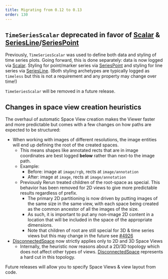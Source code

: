 ```yaml
---
title: Migrating from 0.12 to 0.13
order: 130
---
```


## `TimeSeriesScalar` deprecated in favor of [Scalar](../types/archetypes/scalar.md) & [SeriesLine](../types/archetypes/series_line.md)/[SeriesPoint](../types/archetypes/series_point.md)

Previously, `TimeSeriesScalar` was used to define both
data and styling of time series plots.
Going forward, this is done separately: data is now logged via [Scalar](../types/archetypes/scalar.md).
Styling for point/marker series via [SeriesPoint](../types/archetypes/series_point.md) and styling for
line series via [SeriesLine](../types/archetypes/series_line.md).
(Both styling archetypes are typically logged as `timeless` but this is not a requirement and any property may change over time!)

`TimeSeriesScalar` will be removed in a future release.

## Changes in space view creation heuristics

The overhaul of automatic Space View creation makes the Viewer faster and
more predictable but comes with a few changes on how paths are expected to be structured:

* When working with images of different resolutions, the image entities will end up defining the root of the created spaces.
  * This means shapes like annotated rects that are in image coordinates are best logged **below** rather than next-to
    the image path.
  * Example:
    * Before: image at `image/rgb`, rects at `image/annotation`
    * After: image at `image`, rects at `image/annotation`
  * Previously Rerun treated children of the root-space as special. This behavior has been removed for 2D views to
    give more predictable results regardless of prefix.
    * The primary 2D partitioning is now driven by putting images of the same size in the same view, with each space
      being created as the common ancestor of all the images of the size.
    * As such, it is important to put any non-image 2D content in a location that will be included in the space of
      the appropriate dimensions.
    * Note that children of root are still special for 3D & time series views but this may change in the future
      see [#4926](https://github.com/rerun-io/rerun/issues/4926)
* [DisconnectedSpace](../types/archetypes/disconnected_space.md) now strictly applies only to 2D and 3D Space Views
  * Internally, the heuristic now reasons about a 2D/3D topology which does not affect other types of views.
    [DisconnectedSpace](../types/archetypes/disconnected_space.md) represents a hard cut in this topology.

Future releases will allow you to specify Space Views & view layout from code.
